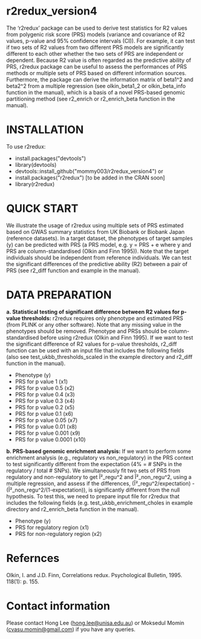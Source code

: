 # r2redux_version4

The ‘r2redux’ package can be used to derive test statistics for R2 values from polygenic risk score (PRS) models (variance and covariance of R2 values, p-value and 95% confidence intervals (CI)). For example, it can test if two sets of R2 values from two different PRS models are significantly different to each other whether the two sets of PRS are independent or dependent. Because R2 value is often regarded as the predictive ability of PRS, r2redux package can be useful to assess the performances of PRS methods or multiple sets of PRS based on different information sources. Furthermore, the package can derive the information matrix of beta1^2 and beta2^2 from a multiple regression (see olkin_beta1_2 or olkin_beta_info function in the manual), which is a basis of a novel PRS-based genomic partitioning method (see r2_enrich or r2_enrich_beta function in the manual).  

# INSTALLATION
To use r2redux:
- install.packages("devtools")
- library(devtools)
- devtools::install_github("mommy003/r2redux_version4") or
- install.packages("r2redux")  [to be added in the CRAN soon]
- library(r2redux)

# QUICK START
We illustrate the usage of r2redux using multiple sets of PRS estimated based on GWAS summary statistics from UK Biobank or Biobank Japan (reference datasets). In a target dataset, the phenotypes of target samples (y) can be predicted with PRS (a PRS model, e.g. y = PRS + e where y and PRS are column-standardised (Olkin and Finn 1995)). Note that the target individuals should be independent from reference individuals. We can test the significant differences of the predictive ability (R2) between a pair of PRS (see r2_diff function and example in the manual). 

# DATA PREPARATION
**a.	Statistical testing of significant difference between R2 values for p-value thresholds:** 
r2redux requires only phenotype and estimated PRS (from PLINK or any other software). Note that any missing value in the phenotypes should be removed. Phenotype and PRSs should be column-standardised before using r2redux (Olkin and Finn 1995). If we want to test the significant difference of R2 values for p-value thresholds, r2_diff function can be used with an input file that includes the following fields (also see test_ukbb_thresholds_scaled in the example directory and r2_diff function in the manual). 
- Phenotype (y)
- PRS for p value 1 (x1)
- PRS for p value 0.5 (x2)
- PRS for p value 0.4 (x3)
- PRS for p value 0.3 (x4)
- PRS for p value 0.2 (x5)
- PRS for p value 0.1 (x6)
- PRS for p value 0.05 (x7)
- PRS for p value 0.01 (x8)
- PRS for p value 0.001 (x9)
- PRS for p value 0.0001 (x10)
 
**b. PRS-based genomic enrichment analysis:**
If we want to perform some enrichment analysis (e.g., regulatory vs non_regulatory) in the PRS context to test significantly different from the expectation (4% = # SNPs in the regulatory / total # SNPs). We simultaneously fit two sets of PRS from regulatory and non-regulatory to get Î²_regu^2 and Î²_non_regu^2, using a multiple regression, and assess if the differences, (Î²_regu^2/expectation) - (Î²_non_regu^2/(1-expectation)), is significantly different from the null hypothesis. To test this, we need to prepare input file for r2redux that includes the following fields (e.g. test_ukbb_enrichment_choles in example directory and r2_enrich_beta function in the manual).
- Phenotype (y)
- PRS for regulatory region (x1)
- PRS for non-regulatory region (x2)      

# Refernces
Olkin, I. and J.D. Finn, Correlations redux. Psychological Bulletin, 1995. 118(1): p. 155.

# Contact information
Please contact Hong Lee (hong.lee@unisa.edu.au) or Moksedul Momin (cvasu.momin@gmail.com) if you have any queries.

